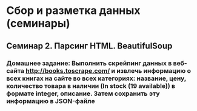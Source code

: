 # Сбор и разметка данных (семинары)

## Семинар 2. Парсинг HTML. BeautifulSoup

### Домашнее задание: Выполнить скрейпинг данных в веб-сайта http://books.toscrape.com/ и извлечь информацию о всех книгах на сайте во всех категориях: название, цену, количество товара в наличии (In stock (19 available)) в формате integer, описание. Затем сохранить эту информацию в JSON-файле